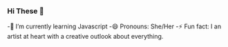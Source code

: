 ### Hi These 👋



-🌱 I’m currently learning Javascript
-😄 Pronouns: She/Her
-⚡ Fun fact: I an artist at heart with a creative outlook about everything.

